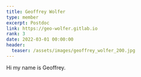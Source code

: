 ```yaml
---
title: Geoffrey Wolfer
type: member
excerpt: Postdoc
link: https://geo-wolfer.gitlab.io
rank: 3
date: 2022-03-01 00:00:00
header:
  teaser: /assets/images/geoffrey_wolfer_200.jpg
---
```


Hi my name is Geoffrey.
